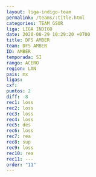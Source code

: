 ```yaml
---
layout: liga-indigo-team
permalink: /teams/:title.html
categories: TEAM GSUR
liga: LIGA INDIGO
date: 2020-08-29 10:29:20 +0700
title: DFS AMBER
team: DFS AMBER
ID: AMBER
temporada: SI
rango: ACERO
region: LAN
pais: mx
ligas: 
cxf: 
puntos: 2
diff: -8
rec1: loss
rec2: loss
rec3: loss
rec4: loss
rec5: des
rec6: loss
rec7: rea
rec8: sup
rec9: loss
rec10: rea
rec11: ---
order: "11"
---
```

